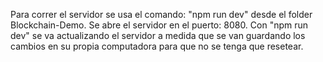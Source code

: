 Para correr el servidor se usa el comando: "npm run dev" desde el folder Blockchain-Demo.
Se abre el servidor en el puerto: 8080.
Con "npm run dev" se va actualizando el servidor a medida que se van guardando los cambios en su propia computadora para que no se tenga que resetear.
